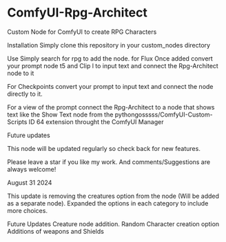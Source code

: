 # ComfyUI-Rpg-Architect
Custom Node for ComfyUI to create RPG Characters

Installation
Simply clone this repository in your custom_nodes directory

Use
Simply search for rpg to add the node.
for Flux
Once added convert your prompt node t5 and Clip l to input text and connect the Rpg-Architect node to it

For Checkpoints convert your prompt to input text and connect the node directly to it.

For a view of the prompt connect the Rpg-Architect to a node that shows text like the Show Text node from the pythongosssss/ComfyUI-Custom-Scripts ID 64 extension throught the ComfyUI Manager

Future updates

This node will be updated regularly so check back for new features.

Please leave a star if you like my work. And comments/Suggestions are always welcome!

August 31 2024

This update is removing the creatures option from the node (Will be added as a separate node).
Expanded the options in each category to include more choices.

Future Updates
Creature node addition.
Random Character creation option
Additions of weapons and Shields
  
